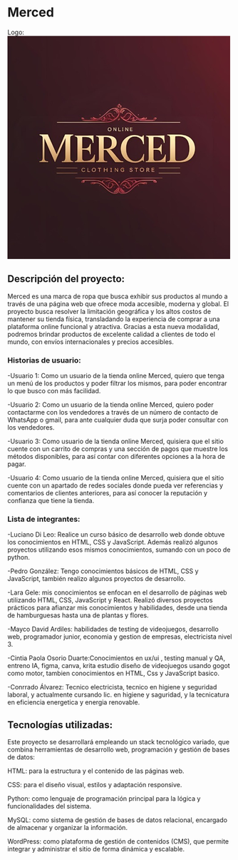 # Merced

Logo: <br>
![Logo de Merced](docs/README/logo-merced.jpeg)

## Descripción del proyecto: <br>
Merced es una marca de ropa que busca exhibir sus productos al mundo a través de una página web que ofrece moda accesible, moderna y global. El proyecto busca resolver la limitación geográfica y los altos costos de mantener su tienda física, transladando la experiencia de comprar a una plataforma online funcional y atractiva. Gracias a esta nueva modalidad, podremos brindar productos de excelente calidad a clientes de todo el mundo, con envíos internacionales y precios accesibles.<br>

### Historias de usuario: <br>
-Usuario 1: Como un usuario de la tienda online Merced, quiero que tenga un menú de los productos y poder filtrar los mismos, para poder encontrar lo que busco con más facilidad.<br>

-Usuario 2: Como un usuario de la tienda online Merced, quiero poder contactarme con los vendedores a través de un número de contacto de WhatsApp o gmail, para ante cualquier duda que surja poder consultar con los vendedores.<br>

-Usuario 3: Como usuario de la tienda online Merced, quisiera que el sitio cuente con un carrito de compras y una sección de pagos que muestre los métodos disponibles, para así contar con diferentes opciones a la hora de pagar.<br>

-Usuario 4: Como usuario de la tienda online Merced, quisiera que el sitio cuente con un apartado de redes sociales donde pueda ver referencias y comentarios de clientes anteriores, para así conocer la reputación y confianza que tiene la tienda.<br>

### Lista de integrantes: <br>
-Luciano Di Leo: Realice un curso básico de desarrollo web donde obtuve los conocimientos en HTML, CSS y JavaScript. Además realizó algunos proyectos utilizando esos mismos conocimientos, sumando con un poco de python.<br>

-Pedro González: Tengo conocimientos básicos de HTML, CSS y JavaScript, también realizo algunos proyectos de desarrollo. <br>

-Lara Gele: mis conocimientos se enfocan en el desarrollo de páginas web utilizando HTML, CSS, JavaScript y React. Realizó diversos proyectos prácticos para afianzar mis conocimientos y habilidades, desde una tienda de hamburguesas hasta una de plantas y flores.<br>

-Mayco David Ardiles: habilidades de testing de videojuegos, desarrollo web, programador junior, economia y gestion de empresas, electricista nivel 3.<br>

-Cintia Paola Osorio Duarte:Conocimientos en ux/ui , testing manual y QA, entreno IA, figma, canva, krita estudio diseño de videojuegos usando gogot como motor, tambien conocimientos en HTML, Css y JavaScript basico.<br>

-Conrrado Álvarez: Tecnico electricista, tecnico en higiene y seguridad laboral, y actualmente cursando lic. en higiene y saguridad, y la tecnicatura en eficiencia energetica y energia renovable.<br>

## Tecnologías utilizadas:<br>

Este proyecto se desarrollará empleando un stack tecnológico variado, que combina herramientas de desarrollo web, programación y gestión de bases de datos:<br>

HTML: para la estructura y el contenido de las páginas web.<br>

CSS: para el diseño visual, estilos y adaptación responsive.<br>

Python: como lenguaje de programación principal para la lógica y funcionalidades del sistema.<br>

MySQL: como sistema de gestión de bases de datos relacional, encargado de almacenar y organizar la información.<br>

WordPress: como plataforma de gestión de contenidos (CMS), que permite integrar y administrar el sitio de forma dinámica y escalable.<br>